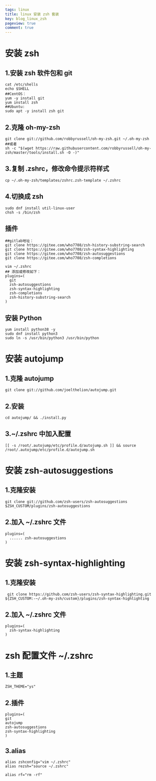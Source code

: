 ```yaml
---
tags: linux
title: linux 安装 zsh 套装
key: blog_linux_zsh
pageview: true
comment: true
---
```


# 安装 zsh 

## 1.安装 zsh 软件包和 git
```shell
cat /etc/shells
echo $SHELL
##CentOS： 
yum -y install git 
yum install zsh
##Ubuntu:  
sudo apt -y install zsh git
```
## 2.克隆 oh-my-zsh
```shell
git clone git://github.com/robbyrussell/oh-my-zsh.git ~/.oh-my-zsh
##或者
sh -c "$(wget https://raw.githubusercontent.com/robbyrussell/oh-my-zsh/master/tools/install.sh -O -)"
```
## 3.复制 .zshrc，修改命令提示符样式
```
cp ~/.oh-my-zsh/templates/zshrc.zsh-template ~/.zshrc
```
## 4.切换成 zsh
```shell
sudo dnf install util-linux-user
chsh -s /bin/zsh
```


## 插件
```shell
##gitlab地址：
git clone https://gitee.com/who7708/zsh-history-substring-search
git clone https://gitee.com/who7708/zsh-syntax-highlighting
git clone https://gitee.com/who7708/zsh-autosuggestions
git clone https://gitee.com/who7708/zsh-completions

vim ~/.zshrc
## 添加或修改如下：
plugins=(
  git
  zsh-autosuggestions
  zsh-syntax-highlighting
  zsh-completions
  zsh-history-substring-search
)
```


## 安装 Python
```shell
yum install python38 -y
sudo dnf install python3
sudo ln -s /usr/bin/python3 /usr/bin/python
```

# 安装 autojump

## 1.克隆 autojump
```shell
git clone git://github.com/joelthelion/autojump.git
```
## 2.安装
```shell
cd autojump/ && ./install.py
```
## 3.~/.zshrc 中加入配置
```shell
[[ -s /root/.autojump/etc/profile.d/autojump.sh ]] && source /root/.autojump/etc/profile.d/autojump.sh
```


# 安装 zsh-autosuggestions

## 1.克隆安装
```shell
git clone git://github.com/zsh-users/zsh-autosuggestions $ZSH_CUSTOM/plugins/zsh-autosuggestions
```
## 2.加入 ~/.zshrc 文件
```
plugins=(
  ...... zsh-autosuggestions
)
```


# 安装 zsh-syntax-highlighting

## 1.克隆安装
```
 git clone https://github.com/zsh-users/zsh-syntax-highlighting.git ${ZSH_CUSTOM:-~/.oh-my-zsh/custom}/plugins/zsh-syntax-highlighting
```
## 2.加入 ~/.zshrc 文件
```
plugins=(
  zsh-syntax-highlighting
)
```


# zsh 配置文件 ~/.zshrc

## 1.主题
```
ZSH_THEME="ys"
```
## 2.插件
```
plugins=(
git
autojump
zsh-autosuggestions
zsh-syntax-highlighting
)
```
## 3.alias
```
alias zshconfig="vim ~/.zshrc"
alias rezsh="source ~/.zshrc"

alias rf="rm -rf"
```
